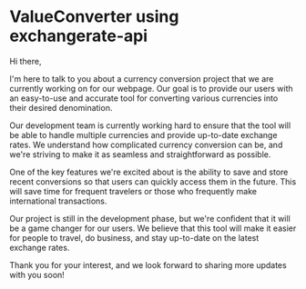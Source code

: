 # ValueConverter using exchangerate-api
Hi there,

I'm here to talk to you about a currency conversion project that we are currently working on for our webpage. Our goal is to provide our users with an easy-to-use and accurate tool for converting various currencies into their desired denomination.

Our development team is currently working hard to ensure that the tool will be able to handle multiple currencies and provide up-to-date exchange rates. We understand how complicated currency conversion can be, and we're striving to make it as seamless and straightforward as possible.

One of the key features we're excited about is the ability to save and store recent conversions so that users can quickly access them in the future. This will save time for frequent travelers or those who frequently make international transactions.

Our project is still in the development phase, but we're confident that it will be a game changer for our users. We believe that this tool will make it easier for people to travel, do business, and stay up-to-date on the latest exchange rates.

Thank you for your interest, and we look forward to sharing more updates with you soon!
